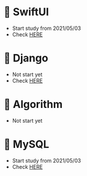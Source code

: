 # 📝 SwiftUI

 - Start study from 2021/05/03
 - Check [HERE](https://github.com/sudoswift/SwiftUI_Practice)

# 📝 Django

 - Not start yet 
 - Check [HERE](https://developer.mozilla.org/en-US/docs/Learn/Server-side/Django)

# 📝 Algorithm

 - Not start yet


# 📝 MySQL

 - Start study from 2021/05/03
 - Check [HERE](https://www.notion.so/MySQL-28594deb71cf45b5adf53a0a049a8fd3)


